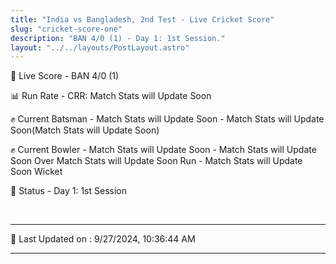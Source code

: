 ```yaml
---
title: "India vs Bangladesh, 2nd Test - Live Cricket Score"
slug: "cricket-score-one"
description: "BAN 4/0 (1) - Day 1: 1st Session."
layout: "../../layouts/PostLayout.astro"
---
```


🔴 Live Score - BAN 4/0 (1)  

📊 Run Rate - CRR: Match Stats will Update Soon  

✊ Current Batsman - Match Stats will Update Soon - Match Stats will Update Soon(Match Stats will Update Soon)  

✊ Current Bowler - Match Stats will Update Soon - Match Stats will Update Soon Over Match Stats will Update Soon Run - Match Stats will Update Soon Wicket  

📑 Status - Day 1: 1st Session

<br />

***

📝 Last Updated on : 9/27/2024, 10:36:44 AM

***


